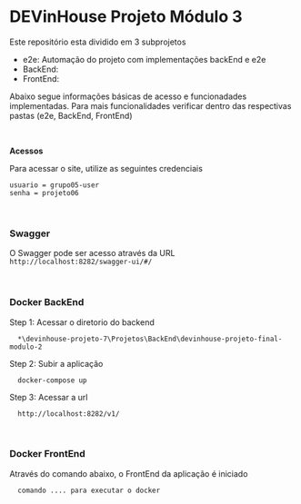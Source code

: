 # DEVinHouse Projeto Módulo 3

Este repositório esta dividido em 3 subprojetos

- e2e: Automação do projeto com implementações backEnd e e2e
- BackEnd:
- FrontEnd: 


Abaixo segue informações básicas de acesso e funcionadades implementadas. Para mais funcionalidades verificar dentro das respectivas pastas (e2e, BackEnd, FrontEnd)

<br>

**Acessos**

Para acessar o site, utilize as seguintes credenciais 

```
usuario = grupo05-user
senha = projeto06
```

<br>

### **Swagger** 


O Swagger pode ser acesso através da URL `http://localhost:8282/swagger-ui/#/`

<br>

### **Docker BackEnd**

Step 1: Acessar o diretorio do backend

```
  *\devinhouse-projeto-7\Projetos\BackEnd\devinhouse-projeto-final-modulo-2
```

Step 2: Subir a aplicação

```
  docker-compose up
 ```

Step 3: Acessar a url

```
  http://localhost:8282/v1/
```

<br>

### **Docker FrontEnd**

Através do comando abaixo, o FrontEnd da aplicação é iniciado

```
  comando .... para executar o docker
```
